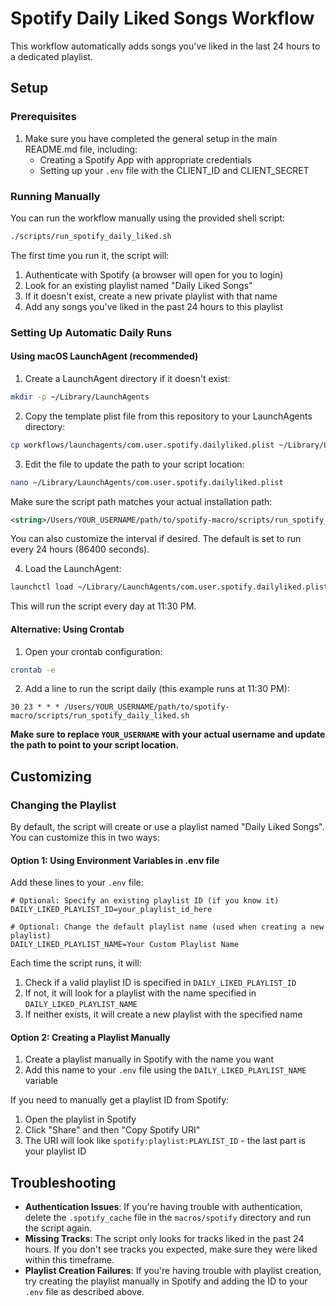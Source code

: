 # Spotify Daily Liked Songs Workflow

This workflow automatically adds songs you've liked in the last 24 hours to a dedicated playlist.

## Setup

### Prerequisites

1. Make sure you have completed the general setup in the main README.md file, including:
   - Creating a Spotify App with appropriate credentials
   - Setting up your `.env` file with the CLIENT_ID and CLIENT_SECRET

### Running Manually

You can run the workflow manually using the provided shell script:

```bash
./scripts/run_spotify_daily_liked.sh
```

The first time you run it, the script will:

1. Authenticate with Spotify (a browser will open for you to login)
2. Look for an existing playlist named "Daily Liked Songs"
3. If it doesn't exist, create a new private playlist with that name
4. Add any songs you've liked in the past 24 hours to this playlist

### Setting Up Automatic Daily Runs

#### Using macOS LaunchAgent (recommended)

1. Create a LaunchAgent directory if it doesn't exist:

```bash
mkdir -p ~/Library/LaunchAgents
```

2. Copy the template plist file from this repository to your LaunchAgents directory:

```bash
cp workflows/launchagents/com.user.spotify.dailyliked.plist ~/Library/LaunchAgents/
```

3. Edit the file to update the path to your script location:

```bash
nano ~/Library/LaunchAgents/com.user.spotify.dailyliked.plist
```

Make sure the script path matches your actual installation path:

```xml
<string>/Users/YOUR_USERNAME/path/to/spotify-macro/scripts/run_spotify_daily_liked.sh</string>
```

You can also customize the interval if desired. The default is set to run every 24 hours (86400 seconds).

4. Load the LaunchAgent:

```bash
launchctl load ~/Library/LaunchAgents/com.user.spotify.dailyliked.plist
```

This will run the script every day at 11:30 PM.

#### Alternative: Using Crontab

1. Open your crontab configuration:

```bash
crontab -e
```

2. Add a line to run the script daily (this example runs at 11:30 PM):

```
30 23 * * * /Users/YOUR_USERNAME/path/to/spotify-macro/scripts/run_spotify_daily_liked.sh
```

**Make sure to replace `YOUR_USERNAME` with your actual username and update the path to point to your script location.**

## Customizing

### Changing the Playlist

By default, the script will create or use a playlist named "Daily Liked Songs". You can customize this in two ways:

#### Option 1: Using Environment Variables in .env file

Add these lines to your `.env` file:

```
# Optional: Specify an existing playlist ID (if you know it)
DAILY_LIKED_PLAYLIST_ID=your_playlist_id_here

# Optional: Change the default playlist name (used when creating a new playlist)
DAILY_LIKED_PLAYLIST_NAME=Your Custom Playlist Name
```

Each time the script runs, it will:

1. Check if a valid playlist ID is specified in `DAILY_LIKED_PLAYLIST_ID`
2. If not, it will look for a playlist with the name specified in `DAILY_LIKED_PLAYLIST_NAME`
3. If neither exists, it will create a new playlist with the specified name

#### Option 2: Creating a Playlist Manually

1. Create a playlist manually in Spotify with the name you want
2. Add this name to your `.env` file using the `DAILY_LIKED_PLAYLIST_NAME` variable

If you need to manually get a playlist ID from Spotify:

1. Open the playlist in Spotify
2. Click "Share" and then "Copy Spotify URI"
3. The URI will look like `spotify:playlist:PLAYLIST_ID` - the last part is your playlist ID

## Troubleshooting

- **Authentication Issues**: If you're having trouble with authentication, delete the `.spotify_cache` file in the `macros/spotify` directory and run the script again.
- **Missing Tracks**: The script only looks for tracks liked in the past 24 hours. If you don't see tracks you expected, make sure they were liked within this timeframe.
- **Playlist Creation Failures**: If you're having trouble with playlist creation, try creating the playlist manually in Spotify and adding the ID to your `.env` file as described above.
